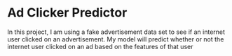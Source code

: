 # Ad Clicker Predictor

In this project, I am using a fake advertisement data set to see if an internet user clicked on an advertisement. My model will predict whether or not the internet user clicked on an ad based on the features of that user 
